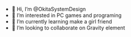 - 👋 Hi, I’m @OkitaSystemDesign
- 👀 I’m interested in PC games and programing
- 🌱 I’m currently learning make a girl friend
- 💞️ I’m looking to collaborate on Gravity element

<!---
OkitaSystemDesign/OkitaSystemDesign is a ✨ special ✨ repository because its `README.md` (this file) appears on your GitHub profile.
You can click the Preview link to take a look at your changes.
--->
